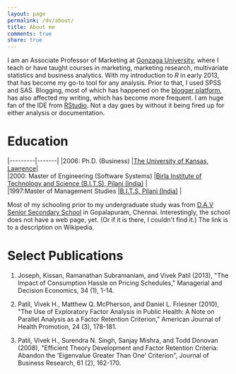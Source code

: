 ```yaml
---
layout: page
permalink: /dv/about/
title: About me
comments: true
share: true
---
```

I am an Associate Professor of Marketing at [Gonzaga University](www.gonzaga.edu), where I teach or have taught courses in marketing, marketing research, multivariate statistics and business analytics. With my introduction to *R* in early 2013, that has become my go-to tool for any analysis. Prior to that, I used SPSS and SAS. Blogging, most of which has happened on the [blogger platform](www.analyticsandvisualization.blogspot.com), has also affected my writing, which has become more frequent. I am huge fan of the IDE from [RStudio](www.rstudio.com). Not a day goes by without it being fired up for either analysis or documentation. 

# Education


|---------|-------|
|2006: Ph.D. (Business)   	|[The University of Kansas, Lawrence](www.ku.edu)|   
|2000: Master of Engineering (Software Systems)   	|[Birla Institute of Technology and Science (B.I.T.S), Pilani (India)](www.bits-pilani.ac.in)   	|   	
|1997:Master of Management Studies   	|[B.I.T.S, Pilani (India)](www.bits-pilani.ac.in)   	|   	

Most of my schooling prior to my undergraduate study was from [D.A.V Senior Secondary School](http://en.wikipedia.org/wiki/D.A.V._Boys_Senior_Secondary_School) in Gopalapuram, Chennai. Interestingly, the school does not have a web page, yet. (Or if it is there, I couldn't find it.) The link is to a description on Wikipedia.

# Select Publications

1. Joseph, Kissan, Ramanathan Subramaniam, and Vivek Patil (2013), "The Impact of Consumption Hassle on Pricing Schedules," Managerial and Decision Economics, 34 (1), 1-14.

2. Patil, Vivek H., Matthew Q. McPherson, and Daniel L. Friesner (2010), "The Use of Exploratory Factor Analysis in Public Health: A Note on Parallel Analysis as a Factor Retention Criterion," American Journal of Health Promotion, 24 (3), 178-181.

3. Patil, Vivek H., Surendra N. Singh, Sanjay Mishra, and Todd Donovan (2008), "Efficient Theory Development and Factor Retention Criteria: Abandon the 'Eigenvalue Greater Than One' Criterion", Journal of Business Research, 61 (2), 162-170.


